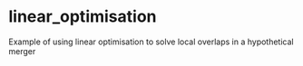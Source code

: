 # linear_optimisation
Example of using linear optimisation to solve local overlaps in a hypothetical merger
